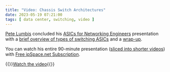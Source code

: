 ```yaml
---
title: "Video: Chassis Switch Architectures"
date: 2023-05-19 07:21:00
tags: [ data center, switching, video ]
---
```

[Pete Lumbis](https://www.ipspace.net/Author:Pete_Lumbis) concluded his [ASICs for Networking Engineers](https://my.ipspace.net/bin/list?id=DCFabric#TECHNOLOGY) presentation with a [brief overview of types of switching ASICs](https://my.ipspace.net/bin/get/DCFabric/AS5%20-%20Types%20of%20ASICs.mp4?doccode=DCFabric) and a [wrap-up](https://my.ipspace.net/bin/get/DCFabric/AS6%20-%20Wrap-Up.mp4?doccode=DCFabric).

You can watch his entire 90-minute presentation ([sliced into shorter videos](https://my.ipspace.net/bin/list?id=DCFabric#TECHNOLOGY)) with [Free ipSpace.net Subscription](https://www.ipspace.net/Subscription/Free).

{{<jump>}}[Watch the video](https://my.ipspace.net/bin/get/DCFabric/AS5%20-%20Types%20of%20ASICs.mp4?doccode=DCFabric){{</jump>}}
